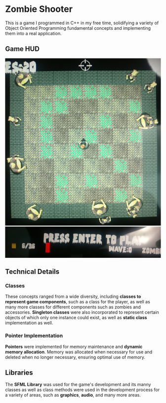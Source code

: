 # Zombie Shooter
This is a game I programmed in C++ in my free time, solidifying a variety of Object Oriented Programming fundamental concepts and implementing them into a real application. 

## Game HUD
![Game View](GameView.jpg)
![Score View](ScoreView.jpg)

## Technical Details

### Classes
These concepts ranged from a wide diversity, including **classes to represent game components**, such as a class for the player, as well as many more classes for different components such as zombies and accessories.
**Singleton classes** were also incorporated to represent certain objects of which only one instance could exist, as well as **static class** implementation as well.

### Pointer Implementation
**Pointers** were implemented for memory maintenance and **dynamic memory allocation**. Memory was allocated when necessary for use and deleted when no longer necessary, ensuring optimal use of memory.

## Libraries
The **SFML Library** was used for the game's development and its manny classes as well as class methods were used in the development process for a variety of areas, such as **graphics**, **audio**, and many more areas.
